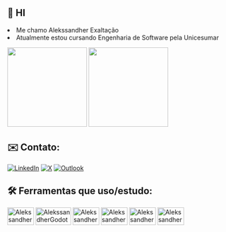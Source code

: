 ## 🙋 HI

<li> Me chamo Alekssandher Exaltação

<li> Atualmente estou cursando Engenharia de Software pela Unicesumar<p>
 
<div>
 <img height="180em" src="https://github-readme-stats.vercel.app/api/top-langs/?username=alekssandher&layout=compact&theme=tokyonight"/>
 <img height="180em" src="https://github-readme-stats.vercel.app/api?username=alekssandher&show_icons=true&theme=tokyonight"/>
</div>

## ✉️ Contato:

[![LinkedIn](https://img.shields.io/badge/linkedin-%230077B5.svg?style=for-the-badge&logo=linkedin&logoColor=white)](https://www.linkedin.com/in/alekssandher/)
[![X](https://img.shields.io/badge/X-%23000000.svg?style=for-the-badge&logo=X&logoColor=white)](https://x.com/AlekssandherMax)
[![Outlook](https://img.shields.io/badge/Microsoft_Outlook-0078D4?style=for-the-badge&logo=microsoft-outlook&logoColor=white)](mailto:alekssandher1@hotmail.com)

## 🛠️ Ferramentas que uso/estudo:

<div>
<a src="https://godotengine.org/"><img align="center" alt="AlekssandherHtml" height="40" width="60" src="https://cdn.jsdelivr.net/gh/devicons/devicon/icons/html5/html5-original.svg" href="https://godotengine.org/"/></a>
<img align="center" alt="AlekssandherGodot" height="40" width="80" src="https://cdn.jsdelivr.net/gh/devicons/devicon@latest/icons/godot/godot-original.svg" />
<img align="center" alt="AlekssandherPowerBi" height="40" width="60" src="https://img.shields.io/badge/power_bi-F2C811?style=for-the-badge&logo=powerbi&logoColor=black" />
<img align="center" alt="AlekssandherMySql" height="40" width="60" src="https://cdn.jsdelivr.net/gh/devicons/devicon@latest/icons/mysql/mysql-original-wordmark.svg" />
<img align="center" alt="AlekssandherMySql" height="40" width="60" src="https://cdn.jsdelivr.net/gh/devicons/devicon@latest/icons/debian/debian-plain-wordmark.svg" />
<img align="center" alt="AlekssandherJavaScript" height="40" width="60" src="https://cdn.jsdelivr.net/gh/devicons/devicon@latest/icons/javascript/javascript-original.svg" />


</div>
